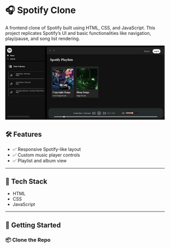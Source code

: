 # 🎧 Spotify Clone

A frontend clone of Spotify built using HTML, CSS, and JavaScript. This project replicates Spotify’s UI and basic functionalities like navigation, play/pause, and song list rendering.

![Spotify Clone Screenshot](https://github.com/abdullahxtech/spotify-clone/blob/6216bd1b74ec3c42d61386a23c5d7105e44eccd2/img/Spotify%20Screenshot.png)

## 🛠 Features

- ✅ Responsive Spotify-like layout
- ✅ Custom music player controls
- ✅ Playlist and album view
---

## 🧱 Tech Stack

- HTML
- CSS
- JavaScript

---

## 🚀 Getting Started

### 📦 Clone the Repo

